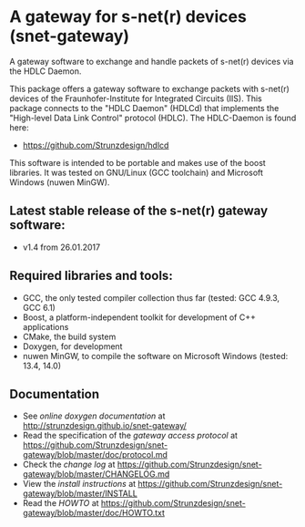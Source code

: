 # A gateway for s-net(r) devices (snet-gateway)
A gateway software to exchange and handle packets of s-net(r) devices via the HDLC Daemon.

This package offers a gateway software to exchange packets with s-net(r) devices of the Fraunhofer-Institute for Integrated Circuits (IIS).
This package connects to the "HDLC Daemon" (HDLCd) that implements the "High-level Data Link Control" protocol (HDLC). The HDLC-Daemon is found here:
- https://github.com/Strunzdesign/hdlcd

This software is intended to be portable and makes use of the boost libraries. It was tested on GNU/Linux (GCC toolchain)
and Microsoft Windows (nuwen MinGW).

## Latest stable release of the s-net(r) gateway software:
- v1.4 from 26.01.2017

## Required libraries and tools:
- GCC, the only tested compiler collection thus far (tested: GCC 4.9.3, GCC 6.1)
- Boost, a platform-independent toolkit for development of C++ applications
- CMake, the build system
- Doxygen, for development
- nuwen MinGW, to compile the software on Microsoft Windows (tested: 13.4, 14.0)

## Documentation
- See *online doxygen documentation* at http://strunzdesign.github.io/snet-gateway/
- Read the specification of the *gateway access protocol* at https://github.com/Strunzdesign/snet-gateway/blob/master/doc/protocol.md
- Check the *change log* at https://github.com/Strunzdesign/snet-gateway/blob/master/CHANGELOG.md
- View the *install instructions* at https://github.com/Strunzdesign/snet-gateway/blob/master/INSTALL
- Read the *HOWTO* at https://github.com/Strunzdesign/snet-gateway/blob/master/doc/HOWTO.txt
